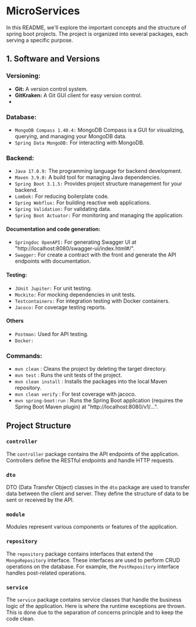 # MicroServices

In this README, we'll explore the important concepts and the structure of spring boot projects. The project is organized into several packages, each serving a specific purpose.

## 1. Software and Versions
### Versioning:
- **Git:** A version control system.
- **GitKraken:** A Git GUI client for easy version control.
- 
### Database:
- `MongoDB Compass 1.40.4:` MongoDB Compass is a GUI for visualizing, querying, and managing your MongoDB data.
- `Spring Data MongoDB:` For interacting with MongoDB.

### Backend:
- `Java 17.0.9:` The programming language for backend development.
- `Maven 3.9.0:` A build tool for managing Java dependencies.
- `Spring Boot 3.1.5:` Provides project structure management for your backend.
- `Lombok:` For reducing boilerplate code.
- `Spring Webflux:` For building reactive web applications.
- `Spring Validation:` For validating data.
- `Spring Boot Actuator:` For monitoring and managing the application.
  
#### Documentation and code generation:
- `Springdoc OpenAPI:` For generating Swagger UI at "http://localhost:8080/swagger-ui/index.html#/".
- `Swagger:` For create a contract with the front and generate the API endpoints with documentation.

#### Testing:
- `JUnit Jupiter:` For unit testing.
- `Mockito:` For mocking dependencies in unit tests.
- `Testcontainers:` For integration testing with Docker containers.
- `Jacoco:` For coverage testing reports.

#### Others
- `Postman:` Used for API testing.
- `Docker:`

### Commands:
- ```mvn clean```  : Cleans the project by deleting the target directory.
- ```mvn test```  : Runs the unit tests of the project.
- ```mvn clean install```  : Installs the packages into the local Maven repository.
- ```mvn clean verify```  : For test coverage with jacoco.
- ```mvn spring-boot:run```  : Runs the Spring Boot application (requires the Spring Boot Maven plugin) at "http://localhost:8080/v1/...".

## Project Structure

### `controller`
The `controller` package contains the API endpoints of the application. Controllers define the RESTful endpoints and handle HTTP requests.

### `dto`
DTO (Data Transfer Object) classes in the `dto` package are used to transfer data between the client and server. They define the structure of data to be sent or received by the API.

### `module`
Modules represent various components or features of the application.

### `repository`
The `repository` package contains interfaces that extend the `MongoRepository` interface. These interfaces are used to perform CRUD operations on the database. For example, the `PostRepository` interface handles post-related operations.

### `service`
The `service` package contains service classes that handle the business logic of the application. Here is where the runtime exceptions are thrown. This is done due to the separation of concerns principle and to keep the code clean.
